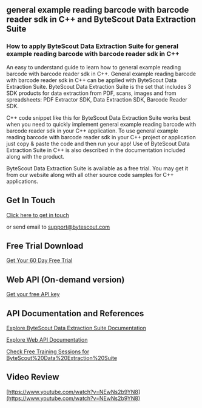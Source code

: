 ## general example reading barcode with barcode reader sdk in C++ and ByteScout Data Extraction Suite

### How to apply ByteScout Data Extraction Suite for general example reading barcode with barcode reader sdk in C++

An easy to understand guide to learn how to general example reading barcode with barcode reader sdk in C++. General example reading barcode with barcode reader sdk in C++ can be applied with ByteScout Data Extraction Suite. ByteScout Data Extraction Suite is the set that includes 3 SDK products for data extraction from PDF, scans, images and from spreadsheets: PDF Extractor SDK, Data Extraction SDK, Barcode Reader SDK.

C++ code snippet like this for ByteScout Data Extraction Suite works best when you need to quickly implement general example reading barcode with barcode reader sdk in your C++ application. To use general example reading barcode with barcode reader sdk in your C++ project or application just copy & paste the code and then run your app! Use of ByteScout Data Extraction Suite in C++ is also described in the documentation included along with the product.

ByteScout Data Extraction Suite is available as a free trial. You may get it from our website along with all other source code samples for C++ applications.

## Get In Touch

[Click here to get in touch](https://bytescout.zendesk.com/hc/en-us/requests/new?subject=ByteScout%20Data%20Extraction%20Suite%20Question)

or send email to [support@bytescout.com](mailto:support@bytescout.com?subject=ByteScout%20Data%20Extraction%20Suite%20Question) 

## Free Trial Download

[Get Your 60 Day Free Trial](https://bytescout.com/download/web-installer?utm_source=github-readme)

## Web API (On-demand version)

[Get your free API key](https://pdf.co/documentation/api?utm_source=github-readme)

## API Documentation and References

[Explore ByteScout Data Extraction Suite Documentation](https://bytescout.com/documentation/index.html?utm_source=github-readme)

[Explore Web API Documentation](https://pdf.co/documentation/api?utm_source=github-readme)

[Check Free Training Sessions for ByteScout%20Data%20Extraction%20Suite](https://academy.bytescout.com/)

## Video Review

[https://www.youtube.com/watch?v=NEwNs2b9YN8](https://www.youtube.com/watch?v=NEwNs2b9YN8)